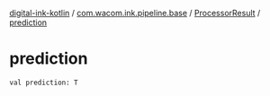 [digital-ink-kotlin](../../index.md) / [com.wacom.ink.pipeline.base](../index.md) / [ProcessorResult](index.md) / [prediction](./prediction.md)

# prediction

`val prediction: T`